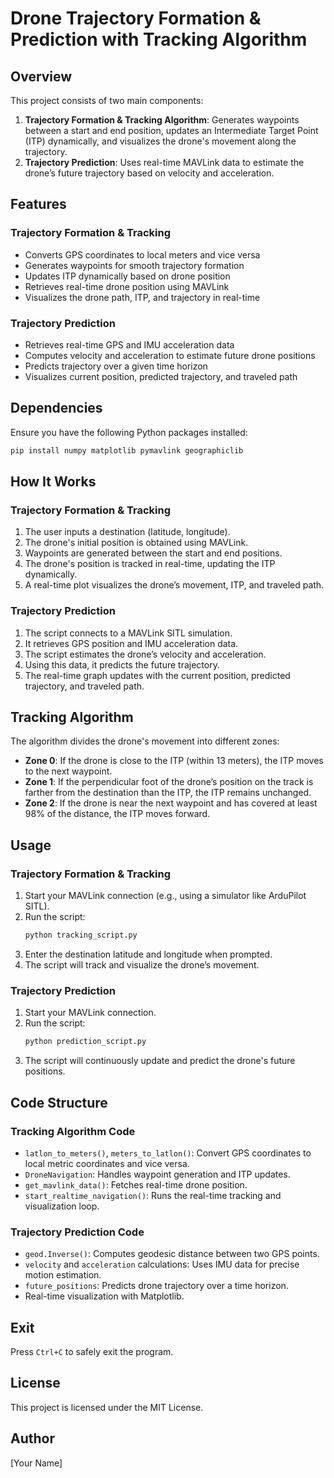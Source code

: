 # Drone Trajectory Formation & Prediction with Tracking Algorithm

## Overview
This project consists of two main components:
1. **Trajectory Formation & Tracking Algorithm**: Generates waypoints between a start and end position, updates an Intermediate Target Point (ITP) dynamically, and visualizes the drone's movement along the trajectory.
2. **Trajectory Prediction**: Uses real-time MAVLink data to estimate the drone’s future trajectory based on velocity and acceleration.

## Features
### Trajectory Formation & Tracking
- Converts GPS coordinates to local meters and vice versa
- Generates waypoints for smooth trajectory formation
- Updates ITP dynamically based on drone position
- Retrieves real-time drone position using MAVLink
- Visualizes the drone path, ITP, and trajectory in real-time

### Trajectory Prediction
- Retrieves real-time GPS and IMU acceleration data
- Computes velocity and acceleration to estimate future drone positions
- Predicts trajectory over a given time horizon
- Visualizes current position, predicted trajectory, and traveled path

## Dependencies
Ensure you have the following Python packages installed:
```bash
pip install numpy matplotlib pymavlink geographiclib
```

## How It Works
### Trajectory Formation & Tracking
1. The user inputs a destination (latitude, longitude).
2. The drone's initial position is obtained using MAVLink.
3. Waypoints are generated between the start and end positions.
4. The drone's position is tracked in real-time, updating the ITP dynamically.
5. A real-time plot visualizes the drone’s movement, ITP, and traveled path.

### Trajectory Prediction
1. The script connects to a MAVLink SITL simulation.
2. It retrieves GPS position and IMU acceleration data.
3. The script estimates the drone’s velocity and acceleration.
4. Using this data, it predicts the future trajectory.
5. The real-time graph updates with the current position, predicted trajectory, and traveled path.

## Tracking Algorithm
The algorithm divides the drone's movement into different zones:
- **Zone 0**: If the drone is close to the ITP (within 13 meters), the ITP moves to the next waypoint.
- **Zone 1**: If the perpendicular foot of the drone’s position on the track is farther from the destination than the ITP, the ITP remains unchanged.
- **Zone 2**: If the drone is near the next waypoint and has covered at least 98% of the distance, the ITP moves forward.

## Usage
### Trajectory Formation & Tracking
1. Start your MAVLink connection (e.g., using a simulator like ArduPilot SITL).
2. Run the script:
   ```bash
   python tracking_script.py
   ```
3. Enter the destination latitude and longitude when prompted.
4. The script will track and visualize the drone’s movement.

### Trajectory Prediction
1. Start your MAVLink connection.
2. Run the script:
   ```bash
   python prediction_script.py
   ```
3. The script will continuously update and predict the drone's future positions.

## Code Structure
### Tracking Algorithm Code
- `latlon_to_meters()`, `meters_to_latlon()`: Convert GPS coordinates to local metric coordinates and vice versa.
- `DroneNavigation`: Handles waypoint generation and ITP updates.
- `get_mavlink_data()`: Fetches real-time drone position.
- `start_realtime_navigation()`: Runs the real-time tracking and visualization loop.

### Trajectory Prediction Code
- `geod.Inverse()`: Computes geodesic distance between two GPS points.
- `velocity` and `acceleration` calculations: Uses IMU data for precise motion estimation.
- `future_positions`: Predicts drone trajectory over a time horizon.
- Real-time visualization with Matplotlib.

## Exit
Press `Ctrl+C` to safely exit the program.

## License
This project is licensed under the MIT License.

## Author
[Your Name]

